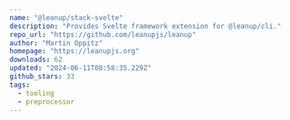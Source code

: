 ```yaml
---
name: "@leanup/stack-svelte"
description: "Provides Svelte framework extension for @leanup/cli."
repo_url: "https://github.com/leanupjs/leanup"
author: "Martin Oppitz"
homepage: "https://leanupjs.org"
downloads: 62
updated: "2024-06-11T08:58:35.229Z"
github_stars: 33
tags: 
  - tooling
  - preprocessor
---
```

